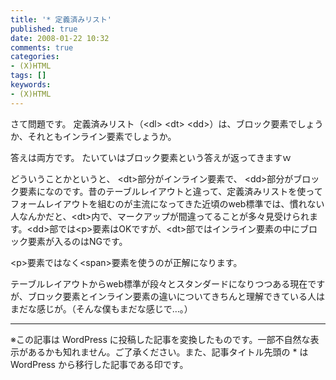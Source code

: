 ```yaml
---
title: '* 定義済みリスト'
published: true
date: 2008-01-22 10:32
comments: true
categories:
- (X)HTML
tags: []
keywords:
- (X)HTML
---
```

さて問題です。
定義済みリスト（&lt;dl&gt; &lt;dt&gt; &lt;dd&gt;）は、ブロック要素でしょうか、それともインライン要素でしょうか。

答えは両方です。
たいていはブロック要素という答えが返ってきますｗ

どういうことかというと、 &lt;dt&gt;部分がインライン要素で、  &lt;dd&gt;部分がブロック要素になのです。昔のテーブルレイアウトと違って、定義済みリストを使ってフォームレイアウトを組むのが主流になってきた近頃のweb標準では、慣れない人なんかだと、&lt;dt&gt;内で、マークアップが間違ってることが多々見受けられます。&lt;dd&gt;部では&lt;p&gt;要素はOKですが、&lt;dt&gt;部ではインライン要素の中にブロック要素が入るのはNGです。

&lt;p&gt;要素ではなく&lt;span&gt;要素を使うのが正解になります。

テーブルレイアウトからweb標準が段々とスタンダードになりつつある現在ですが、ブロック要素とインライン要素の違いについてきちんと理解できている人はまだな感じが。（そんな僕もまだな感じで…。）

---
※この記事は WordPress に投稿した記事を変換したものです。一部不自然な表示があるかも知れません。ご了承ください。また、記事タイトル先頭の * は WordPress から移行した記事である印です。
